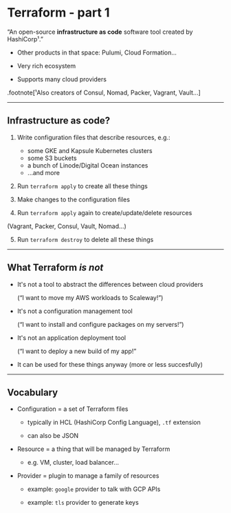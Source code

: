 # Terraform - part 1

“An open-source **infrastructure as code** software tool created by HashiCorp¹.”

- Other products in that space: Pulumi, Cloud Formation...

- Very rich ecosystem

- Supports many cloud providers

.footnote[¹Also creators of Consul, Nomad, Packer, Vagrant, Vault...]

---

## Infrastructure as code?

1. Write configuration files that describe resources, e.g.:

   - some GKE and Kapsule Kubernetes clusters
   - some S3 buckets
   - a bunch of Linode/Digital Ocean instances
   - ...and more

2. Run `terraform apply` to create all these things

3. Make changes to the configuration files

4. Run `terraform apply` again to create/update/delete resources

  (Vagrant, Packer, Consul, Vault, Nomad...)

5. Run `terraform destroy` to delete all these things

---

## What Terraform *is not*

- It's not a tool to abstract the differences between cloud providers

  (“I want to move my AWS workloads to Scaleway!”)

- It's not a configuration management tool

  (“I want to install and configure packages on my servers!”)

- It's not an application deployment tool

  (“I want to deploy a new build of my app!”

- It can be used for these things anyway (more or less succesfully)

---

## Vocabulary

- Configuration = a set of Terraform files

  - typically in HCL (HashiCorp Config Language), `.tf` extension

  - can also be JSON

- Resource = a thing that will be managed by Terraform

  - e.g. VM, cluster, load balancer...

- Provider = plugin to manage a family of resources

  - example: `google` provider to talk with GCP APIs

  - example: `tls` provider to generate keys
